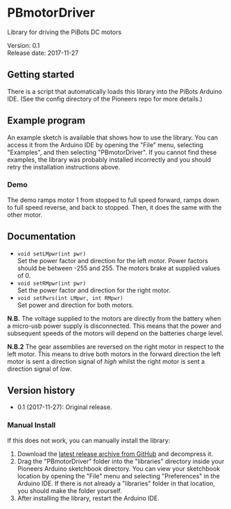 # PBmotorDriver
Library for driving the PiBots DC motors

Version: 0.1 <br>
Release date: 2017-11-27 <br>

## Getting started
There is a script that automatically loads this library into the PiBots Arduino IDE. (See the config directory of the Pioneers repo for more details.) 


## Example program
An example sketch is available that shows how to use the library.  You
can access it from the Arduino IDE by opening the "File" menu,
selecting "Examples", and then selecting "PBmotorDriver".  If
you cannot find these examples, the library was probably installed
incorrectly and you should retry the installation instructions above.

### Demo
The demo ramps motor 1 from stopped to full speed forward, ramps down
to full speed reverse, and back to stopped. Then, it does the same
with the other motor.

## Documentation
- `void setLMpwr(int pwr)` <br> Set the power factor and direction for the left motor.
  Power factors should be between -255 and 255. The motors brake at supplied values of 0. 
- `void setRMpwr(int pwr)` <br> Set the power factor and direction for the right motor.
- `void setPwrs(int LMpwr, int RMpwr)` <br> Set power and direction for both motors.

**N.B.** The voltage supplied to the motors are directly from the battery when a micro-usb power supply is disconnected. This means that the power and subsequent speeds of the motors will depend on the batteries charge level.

**N.B.2** The gear assemblies are reversed on the right motor in respect to the left motor. This means to drive both motors in the forward direction the left motor is sent a direction signal of *high* whilst the right motor is sent a direction signal of *low*.

## Version history
* 0.1 (2017-11-27): Original release.


### Manual Install

If this does not work, you can manually install the library:

1. Download the
   [latest release archive from GitHub](https://github.com/pi-bot/PBmotorDriver/releases)
   and decompress it.
2. Drag the "PBmotorDriver" folder into the "libraries" directory inside your Pioneers 
   Arduino sketchbook directory. You can view your sketchbook location by
   opening the "File" menu and selecting "Preferences" in the Arduino IDE. If
   there is not already a "libraries" folder in that location, you should make
   the folder yourself.
4. After installing the library, restart the Arduino IDE.
